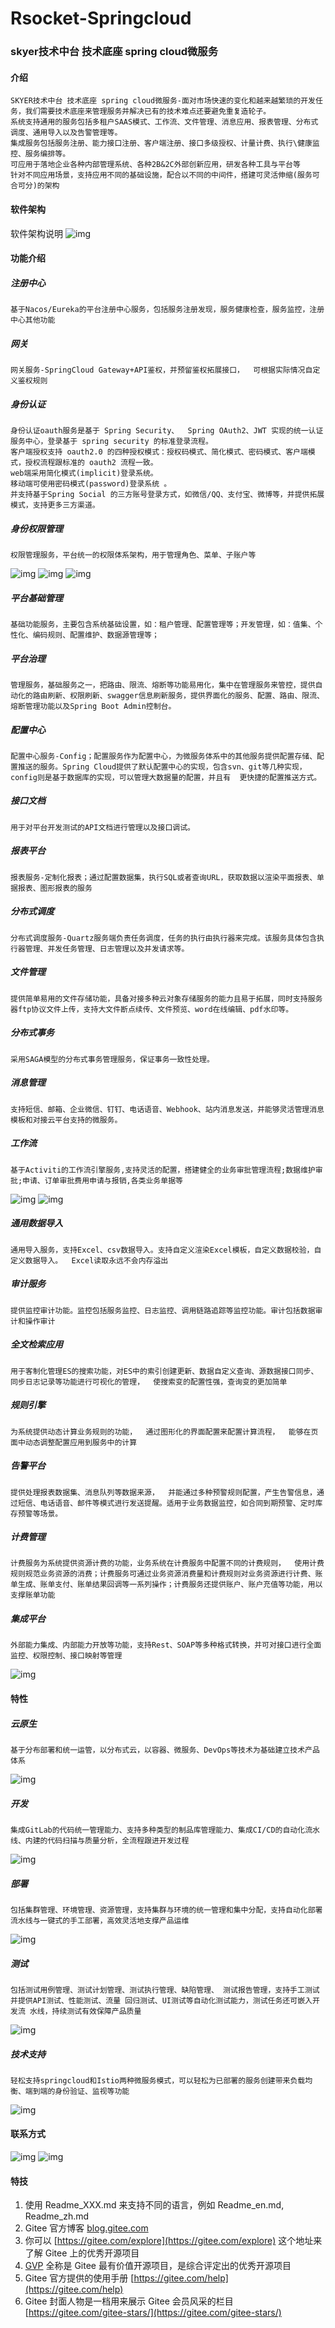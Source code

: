 # Rsocket-Springcloud
### skyer技术中台 技术底座 spring cloud微服务

#### 介绍

    SKYER技术中台 技术底座 spring cloud微服务-面对市场快速的变化和越来越繁琐的开发任务，我们需要技术底座来管理服务并解决已有的技术难点还要避免重复造轮子。
    系统支持通用的服务包括多租户SAAS模式、工作流、文件管理、消息应用、报表管理、分布式调度、通用导入以及告警管理等。
    集成服务包括服务注册、能力接口注册、客户端注册、接口多级授权、计量计费、执行\健康监控、服务编排等。
    可应用于落地企业各种内部管理系统、各种2B&2C外部创新应用，研发各种工具与平台等
    针对不同应用场景，支持应用不同的基础设施，配合以不同的中间件，搭建可灵活伸缩(服务可合可分)的架构

#### 软件架构


软件架构说明 
![img](https://github.com/K8S9/Rsocket-Springcloud/blob/main/28ee1fc18a8f467f880c931d2697a760.png)

#### 功能介绍
 
##### 注册中心	
    基于Nacos/Eureka的平台注册中心服务，包括服务注册发现，服务健康检查，服务监控，注册中心其他功能

##### 网关		
    网关服务-SpringCloud Gateway+API鉴权，并预留鉴权拓展接口，  可根据实际情况自定义鉴权规则

##### 身份认证	
    身份认证oauth服务是基于 Spring Security、  Spring OAuth2、JWT 实现的统一认证服务中心，登录基于 spring security 的标准登录流程。           
    客户端授权支持 oauth2.0 的四种授权模式：授权码模式、简化模式、密码模式、客户端模式，授权流程跟标准的 oauth2 流程一致。
    web端采用简化模式(implicit)登录系统。
    移动端可使用密码模式(password)登录系统 。
    并支持基于Spring Social 的三方账号登录方式，如微信/QQ、支付宝、微博等，并提供拓展模式，支持更多三方渠道。

##### 身份权限管理		
    权限管理服务，平台统一的权限体系架构，用于管理角色、菜单、子账户等
![img](https://github.com/K8S9/Rsocket-Springcloud/blob/main/%E6%9D%83%E9%99%90%E4%BD%93%E7%B3%BB-%E6%95%B0%E6%8D%AE%E6%9D%83%E9%99%90%EF%BC%9A%E9%92%88%E5%AF%B9%E8%A7%92%E8%89%B2%E4%B8%8E%E7%94%A8%E6%88%B7%E7%9A%84%E6%9D%83%E9%99%90%E5%BA%94%E7%94%A8%EF%BC%88%E4%B8%9A%E5%8A%A1%E4%BA%BA%E5%91%98%EF%BC%89.png)
![img](https://github.com/K8S9/Rsocket-Springcloud/blob/main/%E6%9D%83%E9%99%90%E4%BD%93%E7%B3%BB-%E8%AE%BF%E9%97%AE%E6%9D%83%E9%99%90%EF%BC%9A%E5%9F%BA%E4%BA%8ERBAC%E7%9A%84%E6%9D%83%E9%99%90%E4%BD%93%E7%B3%BB.png)
![img](https://github.com/K8S9/Rsocket-Springcloud/blob/main/%E6%9D%83%E9%99%90%E4%BD%93%E7%B3%BB-%E8%AE%BF%E9%97%AE%E6%9D%83%E9%99%90%EF%BC%9A%E5%A4%9A%E7%BA%A7%E7%AE%A1%E7%90%86%E5%91%98.png)

##### 平台基础管理		
    基础功能服务，主要包含系统基础设置，如：租户管理、配置管理等；开发管理，如：值集、个性化、编码规则、配置维护、数据源管理等；

##### 平台治理		
    管理服务，基础服务之一，把路由、限流、熔断等功能易用化，集中在管理服务来管控，提供自动化的路由刷新、权限刷新、swagger信息刷新服务，提供界面化的服务、配置、路由、限流、熔断管理功能以及Spring Boot Admin控制台。

##### 配置中心		
    配置中心服务-Config；配置服务作为配置中心，为微服务体系中的其他服务提供配置存储、配置推送的服务。Spring Cloud提供了默认配置中心的实现，包含svn、git等几种实现，config则是基于数据库的实现，可以管理大数据量的配置，并且有  更快捷的配置推送方式。

##### 接口文档
    用于对平台开发测试的API文档进行管理以及接口调试。

##### 报表平台		
    报表服务-定制化报表；通过配置数据集，执行SQL或者查询URL，获取数据以渲染平面报表、单据报表、图形报表的服务

##### 分布式调度		
    分布式调度服务-Quartz服务端负责任务调度，任务的执行由执行器来完成。该服务具体包含执行器管理、并发任务管理、日志管理以及并发请求等。

##### 文件管理		
    提供简单易用的文件存储功能，具备对接多种云对象存储服务的能力且易于拓展，同时支持服务器ftp协议文件上传，支持大文件断点续传、文件预览、word在线编辑、pdf水印等。

##### 分布式事务	
    采用SAGA模型的分布式事务管理服务，保证事务一致性处理。

##### 消息管理		
    支持短信、邮箱、企业微信、钉钉、电话语音、Webhook、站内消息发送，并能够灵活管理消息模板和对接云平台支持的微服务。

##### 工作流		
    基于Activiti的工作流引擎服务,支持灵活的配置，搭建健全的业务审批管理流程;数据维护审批;申请、订单审批费用申请与报销,各类业务单据等
![img](https://github.com/K8S9/Rsocket-Springcloud/blob/main/%E5%B7%A5%E4%BD%9C%E6%B5%81.png)
![img](https://github.com/K8S9/Rsocket-Springcloud/blob/main/%E5%B7%A5%E4%BD%9C%E6%B5%81DEMO.png)
##### 通用数据导入		
    通用导入服务，支持Excel、csv数据导入。支持自定义渲染Excel模板，自定义数据校验，自定义数据导入。  Excel读取永远不会内存溢出

##### 审计服务		
    提供监控审计功能。监控包括服务监控、日志监控、调用链路追踪等监控功能。审计包括数据审计和操作审计

##### 全文检索应用		
    用于客制化管理ES的搜索功能，对ES中的索引创建更新、数据自定义查询、源数据接口同步、同步日志记录等功能进行可视化的管理，  使搜索变的配置性强，查询变的更加简单

##### 规则引擎		
    为系统提供动态计算业务规则的功能，  通过图形化的界面配置来配置计算流程，  能够在页面中动态调整配置应用到服务中的计算

##### 告警平台		
    提供处理报表数据集、消息队列等数据来源，  并能通过多种预警规则配置，产生告警信息，通过短信、电话语音、邮件等模式进行发送提醒。适用于业务数据监控，如合同到期预警、定时库存预警等场景。

##### 计费管理		
    计费服务为系统提供资源计费的功能，业务系统在计费服务中配置不同的计费规则，  使用计费规则规范业务资源的消费；计费服务可通过业务资源消费量和计费规则对业务资源进行计费、账单生成、账单支付、账单结果回调等一系列操作；计费服务还提供账户、账户充值等功能，用以支撑账单功能

##### 集成平台	
    外部能力集成、内部能力开放等功能，支持Rest、SOAP等多种格式转换，并可对接口进行全面监控、权限控制、接口映射等管理
![img](https://github.com/K8S9/Rsocket-Springcloud/blob/main/%E8%BF%9E%E6%8E%A5%E6%9C%8D%E5%8A%A1.png)
#### 特性

##### 云原生

    基于分布部署和统一运管，以分布式云，以容器、微服务、DevOps等技术为基础建立技术产品体系

![img](https://github.com/eeveek/oms/blob/main/front-end/%E4%BA%91%E5%8E%9F%E7%94%9F.png)

##### 开发

    集成GitLab的代码统一管理能力、支持多种类型的制品库管理能力、集成CI/CD的自动化流水线、内建的代码扫描与质量分析，全流程跟进开发过程

![img](https://github.com/eeveek/oms/blob/main/front-end/%E5%BC%80%E5%8F%91.png)

##### 部署

    包括集群管理、环境管理、资源管理，支持集群与环境的统一管理和集中分配，支持自动化部署流水线与一键式的手工部署，高效灵活地支撑产品运维

![img](https://github.com/eeveek/oms/blob/main/front-end/%E9%83%A8%E7%BD%B2.png)

##### 测试

    包括测试用例管理、测试计划管理、测试执行管理、缺陷管理、 测试报告管理，支持手工测试并提供API测试、性能测试、流量 回归测试、UI测试等自动化测试能力，测试任务还可嵌入开发流 水线，持续测试有效保障产品质量

![img](https://github.com/eeveek/oms/blob/main/front-end/%E6%B5%8B%E8%AF%95.png)

##### 技术支持

    轻松支持springcloud和Istio两种微服务模式，可以轻松为已部署的服务创建带来负载均衡、端到端的身份验证、监视等功能

![img](https://github.com/K8S9/Rsocket-Springcloud/blob/main/%E6%8A%80%E6%9C%AF%E6%94%AF%E6%8C%81.png)

#### 联系方式

![img](https://github.com/eeveek/oms/blob/main/front-end/we.png)  ![img](https://github.com/eeveek/oms/blob/main/front-end/gzh.png)


#### 特技

1.  使用 Readme\_XXX.md 来支持不同的语言，例如 Readme\_en.md, Readme\_zh.md
2.  Gitee 官方博客 [blog.gitee.com](https://blog.gitee.com)
3.  你可以 [https://gitee.com/explore](https://gitee.com/explore) 这个地址来了解 Gitee 上的优秀开源项目
4.  [GVP](https://gitee.com/gvp) 全称是 Gitee 最有价值开源项目，是综合评定出的优秀开源项目
5.  Gitee 官方提供的使用手册 [https://gitee.com/help](https://gitee.com/help)
6.  Gitee 封面人物是一档用来展示 Gitee 会员风采的栏目 [https://gitee.com/gitee-stars/](https://gitee.com/gitee-stars/)
